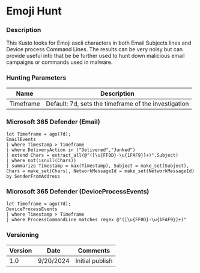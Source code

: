 # Emoji Hunt

### Description

This Kusto looks for Emoji ascii characters in both Email Subjects lines and Device process Command Lines. The results can be very noisy but can provide useful info that be be further used to hunt down malicious email campaigns or commands used in malware.


### Hunting Parameters
| Name    | Description      |
| ----------- |--------------- |
|    Timeframe     |  Default: 7d, sets the timeframe of the investigation |

### Microsoft 365 Defender (Email)
```
let Timeframe = ago(7d);
EmailEvents
| where Timestamp > Timeframe
| where DeliveryAction in ("Delivered","Junked")
| extend Chars = extract_all(@"([\u{FF0D}-\u{1FAF9}]+)",Subject)
| where not(isnull(Chars))
| summarize Timestamp = max(Timestamp), Subject = make_set(Subject), Chars = make_set(Chars), NetworkMessageId = make_set(NetworkMessageId) by SenderFromAddress
```
### Microsoft 365 Defender (DeviceProcessEvents)
```
let Timeframe = ago(7d);
DeviceProcessEvents
| where Timestamp > Timeframe
| where ProcessCommandLine matches regex @"([\u{FF0D}-\u{1FAF9}]+)"
```

### Versioning
| Version       | Date          | Comments                          |
| ------------- |---------------| ----------------------------------|
| 1.0           | 9/20/2024    | Initial publish                   |
